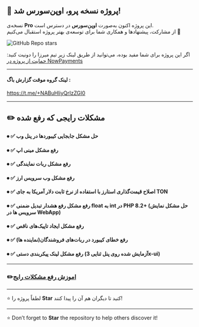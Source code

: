 ## 🎉 پروژه نسخه پرو، اوپن‌سورس شد!
نسخه‌ی **Pro** این پروژه اکنون به‌صورت **اوپن‌سورس** در دسترس است.  
از مشارکت، پیشنهادها و همکاری شما برای توسعه‌ی بهتر پروژه استقبال می‌کنیم 🤝

 ![GitHub Repo stars](https://img.shields.io/github/stars/ExploitNet/mirza_pro?style=flat&label=Stars%20%E2%AD%90)

 اگر این پروژه برای شما مفید بوده،
می‌توانید از طریق لینک زیر تیم میرزا را دونیت کنید:
[حمایت از پروژه در NowPayments](https://nowpayments.io/donation/permiumbotmirza)

---
#### لینک گروه موقت گزارش باگ : 
https://t.me/+NABuHliyQrIzZGI0

---

## ✏️ مشکلات رایجی که رفع شده

#### ⦁ ✅ حل مشکل جابجایی کیبوردها در پنل وب
#### ⦁ ✅ رفع مشکل مینی اپ
#### ⦁ ✅ رفع مشکل ربات نمایندگی
#### ⦁ ✅ رفع مشکل وب سرویس ارز
#### ⦁ ✅ اصلاح قیمت‌گذاری استارز با استفاده از نرخ ثابت دلار آمریکا به جای TON
#### ⦁ ✅ رفع مشکل رفع هشدار تبدیل ضمنی float به int در PHP 8.2+ (حل مشکل نمایش سرویس ها در WebApp)
#### ⦁ ✅ رفع مشکل ایجاد تاپیک‌های ناقص
#### ⦁ ✅ رفع خطای کیبورد در ربات‌های فروشندگان(نماینده ها)
#### ⦁ ✅ رفع مشکل لینک پیکربندی دستی (آزمایش شده روی پنل ثنایی 3x-ui)

---
### ✏️[اموزش رفع مشکلات رایج](https://github.com/ExploitNet/mirza_pro/blob/main/README2.md)
---

⭐ لطفاً پروژه را **Star** کنید تا دیگران هم آن را پیدا کنند!

---

⭐ Don’t forget to **Star** the repository to help others discover it!
